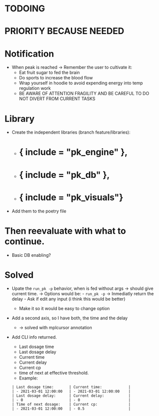 
# TODOING

# PRIORITY BECAUSE NEEDED


# Notification
- When peak is reached -> Remember the user to cultivate it: 
  - Eat fruit sugar to fed the brain
  - Do sports to increase the blood flow
  - Wrap yourself in hoodie to avoid expending energy into temp regulation work
  - BE AWARE OF ATTENTION FRAGILITY AND BE CAREFUL TO DO NOT DIVERT FROM CURRENT TASKS

# Library
- Create the independent libraries (branch feature/libraries): 
  - #	{ include = "pk_engine" },
  - #	{ include = "pk_db" },
  - # { include = "pk_visuals"}

- Add them to the poetry file 

# Then reevaluate with what to continue. 
  - Basic DB enabling? 

# Solved
+ Upate the `run_pk -p` behavior, when is fed without args 
    -> should give current time. 
    -> Options would be: 
        - `run_pk -p` -> Inmediatly return the delay
        - Ask if edit any input (i think this would be better)
    - Make it so it would be easy to change option


+ Add a second axis, so I have both, the time and the delay 
  + -> solved with mplcursor annotation
+ Add CLI info returned. 
  - Last dosage time 
  - Last dosage delay
  - Current time
  - Current delay
  - Current cp
  - time of next at effective threshold. 
  - Example: 
  ```
  | Last dosage time:       | Current time:            |
  | - 2021-03-01 12:00:00   | - 2021-03-01 12:00:00    |
  | Last dosage delay:      | Current delay:           |
  | - 0                     | - 0                      |
  | Time of next dosage:    | Current cp:              |
  | - 2021-03-01 12:00:00   | - 0.5                    |
  ``` 
